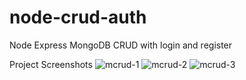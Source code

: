 # node-crud-auth
Node Express MongoDB CRUD  with login and register


Project Screenshots
![mcrud-1](https://user-images.githubusercontent.com/47251170/79055860-5c711780-7c1e-11ea-85fa-44804a013194.png)
![mcrud-2](https://user-images.githubusercontent.com/47251170/79055863-60049e80-7c1e-11ea-9349-645f76362835.png)
![mcrud-3](https://user-images.githubusercontent.com/47251170/79055864-61ce6200-7c1e-11ea-98eb-60fcd7974f1f.png)
